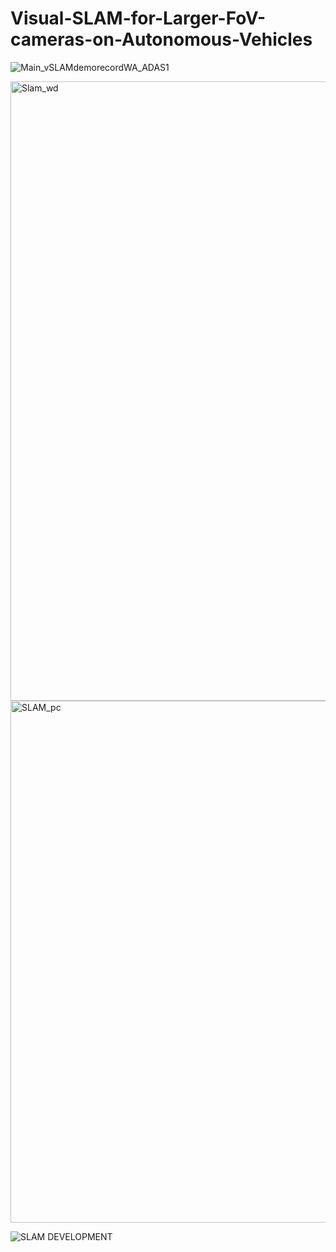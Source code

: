 # Visual-SLAM-for-Larger-FoV-cameras-on-Autonomous-Vehicles

![Main_vSLAMdemorecordWA_ADAS1](https://github.com/VijayKakani414/Visual-SLAM-for-Larger-FoV-cameras-on-Autonomous-Vehicles/assets/25151205/5d53bdb9-373b-4280-8001-94cc1ec28eda)

<img width="991" alt="Slam_wd" src="https://github.com/VijayKakani414/Visual-SLAM-for-Larger-FoV-cameras-on-Autonomous-Vehicles/assets/25151205/d6c980bd-1438-420f-a07f-9942386579ac">
<img width="835" alt="SLAM_pc" src="https://github.com/VijayKakani414/Visual-SLAM-for-Larger-FoV-cameras-on-Autonomous-Vehicles/assets/25151205/29739919-a7bb-4793-b86a-15d27ffcb180">

![SLAM DEVELOPMENT](https://github.com/VijayKakani414/Visual-SLAM-for-Larger-FoV-cameras-on-Autonomous-Vehicles/assets/25151205/7745cc6e-694a-4e40-925d-f893e481aa97)

